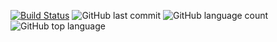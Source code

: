 [![Build Status](https://travis-ci.org/rholak/blargflarg.svg?branch=master)](https://travis-ci.org/rholak/blargflarg)
![GitHub last commit](https://img.shields.io/github/last-commit/rholak/blargflarg.svg)
![GitHub language count](https://img.shields.io/github/languages/count/rholak/blargflarg.svg)
![GitHub top language](https://img.shields.io/github/languages/top/rholak/blargflarg.svg)
